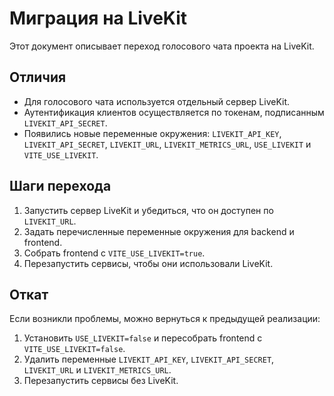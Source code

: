# Миграция на LiveKit

Этот документ описывает переход голосового чата проекта на LiveKit.

## Отличия

- Для голосового чата используется отдельный сервер LiveKit.
- Аутентификация клиентов осуществляется по токенам, подписанным `LIVEKIT_API_SECRET`.
- Появились новые переменные окружения: `LIVEKIT_API_KEY`, `LIVEKIT_API_SECRET`,
  `LIVEKIT_URL`, `LIVEKIT_METRICS_URL`, `USE_LIVEKIT` и `VITE_USE_LIVEKIT`.

## Шаги перехода

1. Запустить сервер LiveKit и убедиться, что он доступен по `LIVEKIT_URL`.
2. Задать перечисленные переменные окружения для backend и frontend.
3. Собрать frontend с `VITE_USE_LIVEKIT=true`.
4. Перезапустить сервисы, чтобы они использовали LiveKit.

## Откат

Если возникли проблемы, можно вернуться к предыдущей реализации:

1. Установить `USE_LIVEKIT=false` и пересобрать frontend с `VITE_USE_LIVEKIT=false`.
2. Удалить переменные `LIVEKIT_API_KEY`, `LIVEKIT_API_SECRET`, `LIVEKIT_URL` и `LIVEKIT_METRICS_URL`.
3. Перезапустить сервисы без LiveKit.

